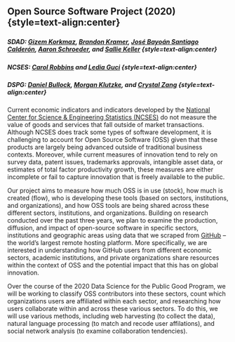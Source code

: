 ## Open Source Software Project (2020) {style=text-align:center}
###
##### **SDAD: [Gizem Korkmaz](https://biocomplexity.virginia.edu/gizem-korkmaz), [Brandon Kramer](https://biocomplexity.virginia.edu/brandon-kramer), [José Bayoán Santiago Calderón](https://biocomplexity.virginia.edu/j-bayoan-santiago-calderon), [Aaron Schroeder](https://biocomplexity.virginia.edu/aaron-schroeder), and [Sallie Keller](https://biocomplexity.virginia.edu/sallie-keller)** {style=text-align:center}
##### **NCSES: [Carol Robbins](https://www.nsf.gov/staff/staff_bio.jsp?lan=crobbins&from_org=) and [Ledia Guci](https://www.nsf.gov/staff/staff_bio.jsp?lan=lguci&from_org=)** {style=text-align:center}
##### **DSPG: [Daniel Bullock](https://github.com/DanNBullock), [Morgan Klutzke](https://github.com/mklutzke), and [Crystal Zang](https://github.com/czang97)** {style=text-align:center}
###

Current economic indicators and indicators developed by the [National Center for Science & Engineering Statistics (NCSES)](https://www.nsf.gov/statistics/) do not measure the value of goods and services that fall outside of market transactions. Although NCSES does track some types of software development, it is challenging to account for Open Source Software (OSS) given that these products are largely being advanced outside of traditional business contexts. Moreover, while current measures of innovation tend to rely on survey data, patent issues, trademarks approvals, intangible asset data, or estimates of total factor productivity growth, these measures are either incomplete or fail to capture innovation that is freely available to the public. 

Our project aims to measure how much OSS is in use (stock), how much is created (flow), who is developing these tools (based on sectors, institutions, and organizations), and how OSS tools are being shared across these different sectors, institutions, and organizations. Building on research conducted over the past three years, we plan to examine the production, diffusion, and impact of open-source software in specific sectors, institutions and geographic areas using data that we scraped from [GitHub](https://github.com/) – the world’s largest remote hosting platform. More specifically, we are interested in understanding how GitHub users from different economic sectors, academic institutions, and private organizations share resources within the context of OSS and the potential impact that this has on global innovation. 

Over the course of the 2020 Data Science for the Public Good Program, we will be working to classify OSS contributors into these sectors, count which organizations users are affiliated within each sector, and researching how users collaborate within and across these various sectors. To do this, we will use various methods, including web harvesting (to collect the data), natural language processing (to match and recode user affilations), and social network analysis (to examine collaboration tendencies).